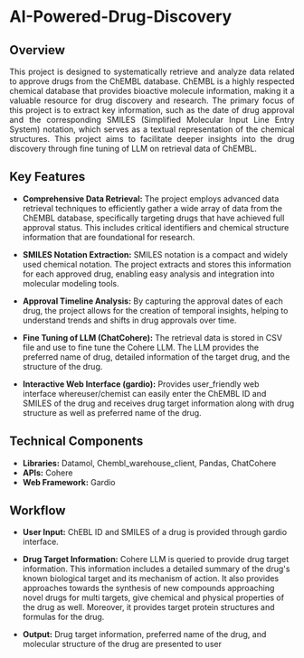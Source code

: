 # AI-Powered-Drug-Discovery

## Overview

<p align="justify">
This project is designed to systematically retrieve and analyze data related to approve drugs from the ChEMBL database. ChEMBL is a highly respected chemical database that provides bioactive molecule information, making it a valuable resource for drug discovery and research. The primary focus of this project is to extract key information, such as the date of drug approval and the corresponding SMILES (Simplified Molecular Input Line Entry System) notation, which serves as a textual representation of the chemical structures. This project aims to facilitate deeper insights into the drug discovery through fine tuning of LLM on retrieval data of ChEMBL.

## Key Features

- **Comprehensive Data Retrieval:** The project employs advanced data retrieval techniques to efficiently gather a wide array of data from the ChEMBL database, specifically targeting drugs that have achieved full approval status. This includes critical identifiers and chemical structure information that are foundational for research.

- **SMILES Notation Extraction:** SMILES notation is a compact and widely used chemical notation. The project extracts and stores this information for each approved drug, enabling easy analysis and integration into molecular modeling tools.

- **Approval Timeline Analysis:** By capturing the approval dates of each drug, the project allows for the creation of temporal insights, helping to understand trends and shifts in drug approvals over time.

- **Fine Tuning of LLM (ChatCohere):** The retrieval data is stored in CSV file and use to fine tune the Cohere LLM. The LLM provides the preferred name of drug, detailed information of the target drug, and the structure of the drug. 

- **Interactive Web Interface (gardio):** Provides user_friendly web interface whereuser/chemist can easily enter the ChEMBL ID and SMILES of the drug and receives drug target information along with drug structure as well as preferred name of the drug. 

## Technical Components

- **Libraries:** Datamol, Chembl_warehouse_client, Pandas, ChatCohere
- **APIs:** Cohere
- **Web Framework:** Gardio

## Workflow

- **User Input:** ChEBL ID and SMILES of a drug is provided through gardio interface.

- **Drug Target Information:** Cohere LLM is queried to provide drug target information. This information includes a detailed summary of the drug's known biological target and its mechanism of action. It also provides approaches towards the synthesis of new compounds approaching novel drugs for multi targets, give chemical and physical properties of the drug as well. Moreover, it provides target protein structures and formulas for the drug.

- **Output:** Drug target information, preferred name of the drug, and molecular structure of the drug are presented to user 
